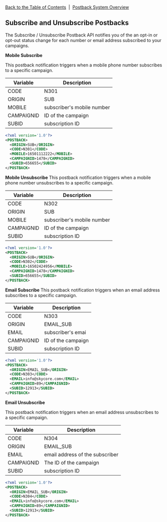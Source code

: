 <a href="/1.3/README.md">Back to the Table of Contents</a>&nbsp;&nbsp;|&nbsp;&nbsp;<a href="/1.3/CONTENTS/POSTBACKS/POSTBACK_SYSTEM_OVERVIEW.md">Postback System Overview</a>

<h2>Subscribe and Unsubscribe Postbacks</h2>

The Subscribe / Unsubscribe Postback API notifies you of the an opt-in or opt-out status change for each number or email address subscribed to your campaigns. 

<a name="MobileSub"><strong>Mobile Subscribe</strong></a>

This postback notification triggers when a mobile phone number subscribes to a specific campaign.

| Variable | Description |
| -------- | ----------- |
| CODE | N301|
| ORIGIN | SUB | 
| MOBILE | subscriber's mobile number|
| CAMPAIGNID | ID of the campaign |
| SUBID | subscription ID |

```xml
<?xml version='1.0'?>
<POSTBACK>
  <ORIGIN>SUB</ORIGIN>
  <CODE>N301</CODE>
  <MOBILE>16501112222</MOBILE>
  <CAMPAIGNID>1478</CAMPAIGNID>
  <SUBID>656655</SUBID>
</POSTBACK>
```

<a name="MobileUnsub"><strong>Mobile Unsubscribe</strong></a>
This postback notification triggers when a mobile phone number unsubscribes to a specific campaign.

| Variable | Description |
| -------- | ----------- |
| CODE | N302 |
| ORIGIN | SUB | 
| MOBILE | subscriber's mobile number |
| CAMPAIGNID | ID of the campaign |
| SUBID | subscription ID |

```xml
<?xml version='1.0'?>
<POSTBACK>
  <ORIGIN>SUB</ORIGIN>
  <CODE>N302</CODE>
  <MOBILE>16502424956</MOBILE>
  <CAMPAIGNID>1478</CAMPAIGNID>
  <SUBID>656655</SUBID>
</POSTBACK>
```

<a name="EmailSub"><strong>Email Subscribe</strong></a>
This postback notification triggers when an email address subscribes to a specific campaign.</p>

| Variable | Description |
| -------- | ----------- |
| CODE | N303 |
| ORIGIN | EMAIL_SUB | 
| EMAIL | subscriber's emai |
| CAMPAIGNID | ID of the campaign |
| SUBID | subscription ID |

```xml
<?xml version='1.0'?>
<POSTBACK>
  <ORIGIN>EMAIL_SUB</ORIGIN>
  <CODE>N303</CODE>
  <EMAIL>info@skycore.com</EMAIL>
  <CAMPAIGNID>89</CAMPAIGNID>
  <SUBID>12913</SUBID>
</POSTBACK>
```

<a name="EmailUnsub"><strong>Email Unsubscribe</strong></a>

This postback notification triggers when an email address unsubscribes to a specific campaign.</p>

| Variable | Description |
| -------- | ----------- |
| CODE | N304 |
| ORIGIN | EMAIL_SUB | 
| EMAIL | email address of the subscriber |
| CAMPAIGNID | The ID of the campaign |
| SUBID | subscription ID |

```xml
<?xml version='1.0'?>
<POSTBACK>
  <ORIGIN>EMAIL_SUB</ORIGIN>
  <CODE>N304</CODE>
  <EMAIL>info@skycore.com</EMAIL>
  <CAMPAIGNID>89</CAMPAIGNID>
  <SUBID>12913</SUBID>
</POSTBACK>
```
